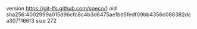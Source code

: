 version https://git-lfs.github.com/spec/v1
oid sha256:4002999a015d96cfc8c4b3d6475ae1bd5fedf09bb4356c086382dca3071166f3
size 272
